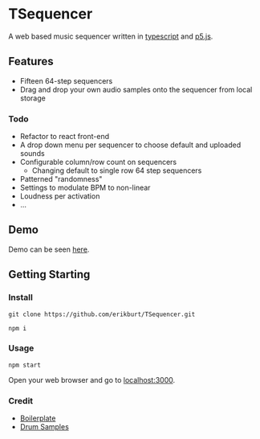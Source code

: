 # TSequencer

A web based music sequencer written in [typescript](https://www.typescriptlang.org/) and [p5.js](https://p5js.org/).

## Features

- Fifteen 64-step sequencers
- Drag and drop your own audio samples onto the sequencer from local storage

### Todo

- Refactor to react front-end
- A drop down menu per sequencer to choose default and uploaded sounds
- Configurable column/row count on sequencers
  - Changing default to single row 64 step sequencers
- Patterned "randomness"
- Settings to modulate BPM to non-linear
- Loudness per activation
- ...

## Demo

Demo can be seen [here](https://erikburt.github.io/TSequencer/).

## Getting Starting

### Install

`git clone https://github.com/erikburt/TSequencer.git`

`npm i`

### Usage

`npm start`

Open your web browser and go to [localhost:3000](http://localhost:3000/).

### Credit

- [Boilerplate](https://github.com/Gaweph/p5-typescript-starter)
- [Drum Samples](https://www.musicradar.com/news/drums/sampleradar-1000-free-drum-samples-229460)
